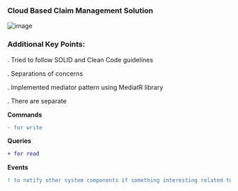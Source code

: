 ### Cloud Based Claim Management Solution

![image](https://user-images.githubusercontent.com/1701237/69831007-c2d53a80-1227-11ea-88b9-6b1576583082.png)


### Additional Key Points:

. Tried to follow SOLID and Clean Code guidelines

. Separations of concerns

. Implemented mediator pattern using MediatR library

. There are separate


<b>Commands</b> 
```diff 
- for write 
```
<b>Queries</b>
```diff 
+ for read 
```
<b>Events</b>
```diff 
! to notify other system components if something interesting related to them happens
```
